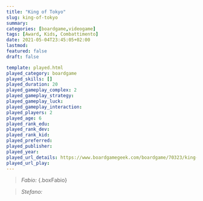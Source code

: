 ```yaml
---
title: "King of Tokyo"
slug: king-of-tokyo
summary: 
categories: [boardgame,videogame]
tags: [Award, Kids, Combattimento]
date: 2021-05-04T23:45:05+02:00
lastmod: 
featured: false
draft: false

template: played.html
played_category: boardgame
played_skills: []
played_duration: 20
played_gameplay_complex: 2
played_gameplay_strategy: 
played_gameplay_luck: 
played_gameplay_interaction: 
played_players: 2
played_age: 6
played_rank_edu: 
played_rank_dev: 
played_rank_kid: 
played_preferred: 
played_publisher: 
played_year: 
played_url_details: https://www.boardgamegeek.com/boardgame/70323/king-tokyo
played_url_play: 
---
```


> *Fabio:* 
{.boxFabio}

> *Stefano:* 
